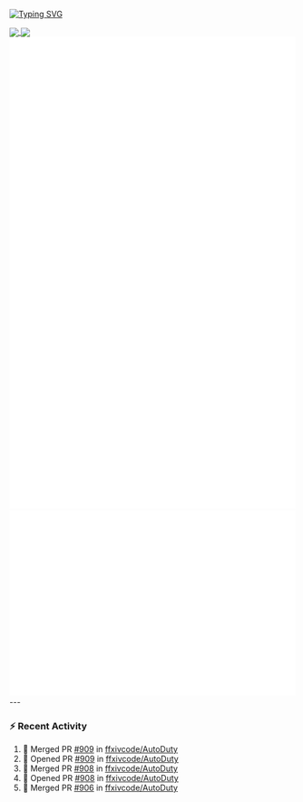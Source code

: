 [![Typing SVG](https://readme-typing-svg.demolab.com?font=Fira+Code&duration=1000&pause=1000&multiline=true&repeat=false&width=435&lines=Simon+Latusek+%7C+Gameplay+Engineer)](https://git.io/typing-svg)

<a href="https://github.com/anuraghazra/github-readme-stats">
  <img height=200 align="center" src="https://github-readme-stats.vercel.app/api?username=erdelf&theme=radical" />
</a>
<a href="https://github.com/anuraghazra/convoychat">
  <img height=200 align="center" src="https://streak-stats.demolab.com?user=erdelf&theme=radical&mode=weekly" />
</a>

<picture>
  <img src="/github-metrics.svg" alt="Metrics">
</picture>

<picture>
  <img src="/github-metrics-achievements.svg" alt="Achievements">
</picture>
---

### :zap: Recent Activity
<!--START_SECTION:activity-->
1. 🎉 Merged PR [#909](https://github.com/ffxivcode/AutoDuty/pull/909) in [ffxivcode/AutoDuty](https://github.com/ffxivcode/AutoDuty)
2. 💪 Opened PR [#909](https://github.com/ffxivcode/AutoDuty/pull/909) in [ffxivcode/AutoDuty](https://github.com/ffxivcode/AutoDuty)
3. 🎉 Merged PR [#908](https://github.com/ffxivcode/AutoDuty/pull/908) in [ffxivcode/AutoDuty](https://github.com/ffxivcode/AutoDuty)
4. 💪 Opened PR [#908](https://github.com/ffxivcode/AutoDuty/pull/908) in [ffxivcode/AutoDuty](https://github.com/ffxivcode/AutoDuty)
5. 🎉 Merged PR [#906](https://github.com/ffxivcode/AutoDuty/pull/906) in [ffxivcode/AutoDuty](https://github.com/ffxivcode/AutoDuty)
<!--END_SECTION:activity-->

<!--
**erdelf/erdelf** is a ✨ _special_ ✨ repository because its `README.md` (this file) appears on your GitHub profile.

Here are some ideas to get you started:

- 🔭 I’m currently working on ...
- 🌱 I’m currently learning ...
- 👯 I’m looking to collaborate on ...
- 🤔 I’m looking for help with ...
- 💬 Ask me about ...
- 📫 How to reach me: ...
- 😄 Pronouns: ...
- ⚡ Fun fact: ...
-->
